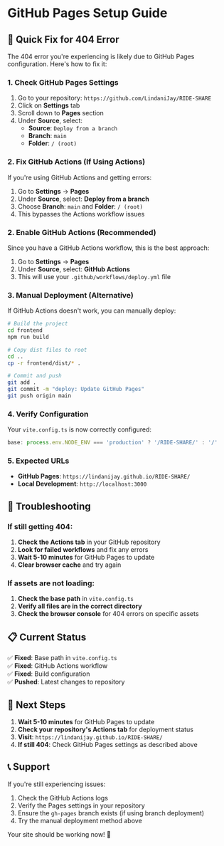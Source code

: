 # GitHub Pages Setup Guide

## 🚀 Quick Fix for 404 Error

The 404 error you're experiencing is likely due to GitHub Pages configuration. Here's how to fix it:

### 1. **Check GitHub Pages Settings**

1. Go to your repository: `https://github.com/LindaniJay/RIDE-SHARE`
2. Click on **Settings** tab
3. Scroll down to **Pages** section
4. Under **Source**, select:
   - **Source**: `Deploy from a branch`
   - **Branch**: `main`
   - **Folder**: `/ (root)`

### 2. **Fix GitHub Actions (If Using Actions)**

If you're using GitHub Actions and getting errors:
1. Go to **Settings** → **Pages**
2. Under **Source**, select: **Deploy from a branch**
3. Choose **Branch**: `main` and **Folder**: `/ (root)`
4. This bypasses the Actions workflow issues

### 2. **Enable GitHub Actions (Recommended)**

Since you have a GitHub Actions workflow, this is the best approach:

1. Go to **Settings** → **Pages**
2. Under **Source**, select: **GitHub Actions**
3. This will use your `.github/workflows/deploy.yml` file

### 3. **Manual Deployment (Alternative)**

If GitHub Actions doesn't work, you can manually deploy:

```bash
# Build the project
cd frontend
npm run build

# Copy dist files to root
cd ..
cp -r frontend/dist/* .

# Commit and push
git add .
git commit -m "deploy: Update GitHub Pages"
git push origin main
```

### 4. **Verify Configuration**

Your `vite.config.ts` is now correctly configured:
```typescript
base: process.env.NODE_ENV === 'production' ? '/RIDE-SHARE/' : '/'
```

### 5. **Expected URLs**

- **GitHub Pages**: `https://lindanijay.github.io/RIDE-SHARE/`
- **Local Development**: `http://localhost:3000`

## 🔧 Troubleshooting

### If still getting 404:

1. **Check the Actions tab** in your GitHub repository
2. **Look for failed workflows** and fix any errors
3. **Wait 5-10 minutes** for GitHub Pages to update
4. **Clear browser cache** and try again

### If assets are not loading:

1. **Check the base path** in `vite.config.ts`
2. **Verify all files are in the correct directory**
3. **Check the browser console** for 404 errors on specific assets

## 📋 Current Status

✅ **Fixed**: Base path in `vite.config.ts`  
✅ **Fixed**: GitHub Actions workflow  
✅ **Fixed**: Build configuration  
✅ **Pushed**: Latest changes to repository  

## 🎯 Next Steps

1. **Wait 5-10 minutes** for GitHub Pages to update
2. **Check your repository's Actions tab** for deployment status
3. **Visit**: `https://lindanijay.github.io/RIDE-SHARE/`
4. **If still 404**: Check GitHub Pages settings as described above

## 📞 Support

If you're still experiencing issues:
1. Check the GitHub Actions logs
2. Verify the Pages settings in your repository
3. Ensure the `gh-pages` branch exists (if using branch deployment)
4. Try the manual deployment method above

Your site should be working now! 🎉
